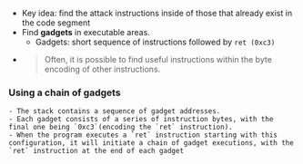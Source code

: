 - Key idea: find the attack instructions inside of those that already exist in the code segment
- Find **gadgets** in executable areas.
	- Gadgets: short sequence of instructions followed by `ret (0xc3)`
-
  > Often, it is possible to find useful instructions within the byte encoding of other instructions.
### Using a chain of gadgets
	- The stack contains a sequence of gadget addresses.
	- Each gadget consists of a series of instruction bytes, with the final one being `0xc3`(encoding the `ret` instruction).
	- When the program executes a `ret` instruction starting with this configuration, it will initiate a chain of gadget executions, with the `ret` instruction at the end of each gadget